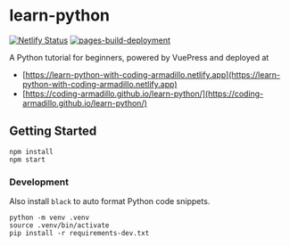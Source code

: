 # learn-python

[![Netlify Status](https://api.netlify.com/api/v1/badges/10eb36da-97dc-4dbe-a543-ed74db22b7d1/deploy-status)](https://app.netlify.com/sites/learn-python-with-coding-armadillo/deploys)
[![pages-build-deployment](https://github.com/coding-armadillo/learn-python/actions/workflows/pages/pages-build-deployment/badge.svg)](https://github.com/coding-armadillo/learn-python/actions/workflows/pages/pages-build-deployment)

A Python tutorial for beginners, powered by VuePress and deployed at

- [https://learn-python-with-coding-armadillo.netlify.app](https://learn-python-with-coding-armadillo.netlify.app)
- [https://coding-armadillo.github.io/learn-python/](https://coding-armadillo.github.io/learn-python/)

## Getting Started

    npm install
    npm start

### Development

Also install `black` to auto format Python code snippets.

    python -m venv .venv
    source .venv/bin/activate
    pip install -r requirements-dev.txt
